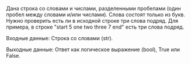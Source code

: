 Дана строка со словами и числами, разделенными пробелами (один пробел между словами и/или числами). Слова состоят только из букв. Нужно проверить есть ли в исходной строке три слова подряд. Для примера, в строке "start 5 one two three 7 end" есть три слова подряд.

Входные данные: Строка со словами (str).

Выходные данные: Ответ как логическое выражение (bool), True или False. 